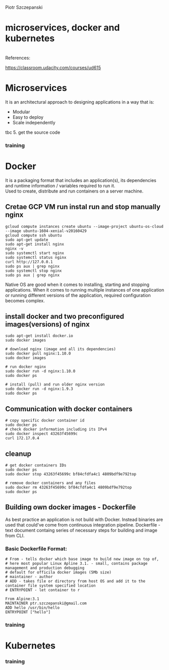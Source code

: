Piotr Szczepanski

# microservices, docker and kubernetes
<br>
References:

https://classroom.udacity.com/courses/ud615

# Microservices


It is an architectural approach to designing applications in a way that is:
- Modular
- Easy to deploy
- Scale independently

tbc 5. get the source code 

### training



# Docker
It is a packaging format that includes an application(s), its dependencies and runtime information / variables required to run it.  
Used to create, distribute and run containers on a server machine. 

## Cretae GCP VM run instal run and stop manually nginx

```shell
gcloud compute instances create ubuntu --image-project ubuntu-os-cloud --image ubuntu-1604-xenial-v20160429
gcloud compute ssh ubuntu
sudo apt-get update
sudo apt-get install nginx
nginx -v
sudo systemctl start nginx
sudo systemctl status nginx
curl http://127.0.0.1 
sudo ps aux | grep nginx
sudo systemctl stop nginx
sudo ps aux | grep nginx
```
Native OS are good when it comes to installing, starting and stopping applications. 
When it comes to running multiple instances of one application or running different versions of the application, required configuration becomes complex.  

## install docker and two preconfigured images(versions) of nginx 
```shell 
sudo apt-get install docker.io 
sudo docker images

# download nginx (image and all its dependencies)
sudo docker pull nginx:1.10.0
sudo docker images

# run docker nginx
sudo docker run -d nginx:1.10.0
sudo docker ps

# install (pull) and run older nginx version
sudo docker run -d nginx:1.9.3
sudo docker ps
```

## Communication with docker containers
```shell
# copy specific docker container id
sudo docker ps
# check docker information including its IPv4
sudo docker inspect 43263f45699c
curl 172.17.0.4
```
## cleanup 
```shell
# get docker containers IDs
sudo docker ps
sudo docker stop 43263f45699c bf84cfdfa4c1 4809bdf9e792top 

# remove docker containers and any files
sudo docker rm 43263f45699c bf84cfdfa4c1 4809bdf9e792top
sudo docker ps
```

## Building own docker images - Dockerfile
As best practice an application is not build with Docker. 
Instead binaries are used that could've come from continuous integration pipeline. 
Dockerfile - text document containg series of necessary steps for building and image from CLI.

### Basic Dockerfile Format:
```shell
# From - tells docker which base image to build new image on top of, 
# here most popular Linux Apline 3.1. - small, contains package management and production debugging 
# default for officila docker images (5Mb size)
# maintainer - author 
# ADD - takes file or directory from host OS and add it to the container file system specified location
# ENTRYPOINT - let container to r

From Alpine:3.1
MAINTAINER ptr.szczepanski@gmail.com
ADD hello /usr/bin/hello
ENTRYPOINT ["hello"]
```
### training






# Kubernetes


### training


